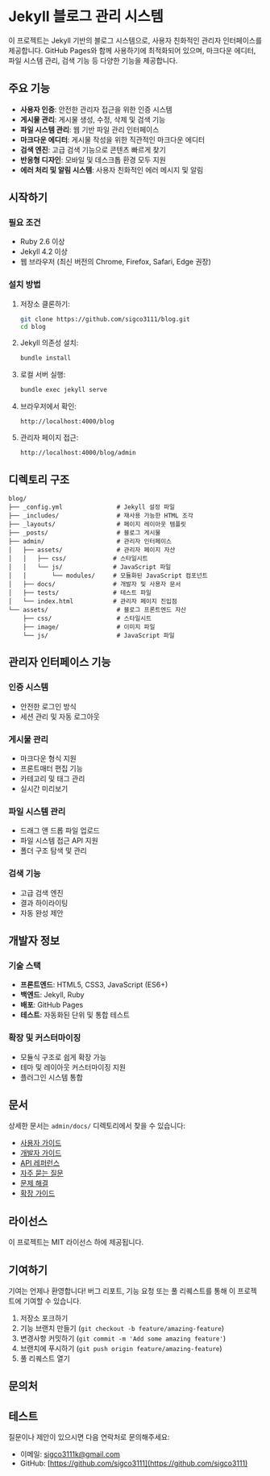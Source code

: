 # Jekyll 블로그 관리 시스템

이 프로젝트는 Jekyll 기반의 블로그 시스템으로, 사용자 친화적인 관리자 인터페이스를 제공합니다. GitHub Pages와 함께 사용하기에 최적화되어 있으며, 마크다운 에디터, 파일 시스템 관리, 검색 기능 등 다양한 기능을 제공합니다.

## 주요 기능

- **사용자 인증**: 안전한 관리자 접근을 위한 인증 시스템
- **게시물 관리**: 게시물 생성, 수정, 삭제 및 검색 기능
- **파일 시스템 관리**: 웹 기반 파일 관리 인터페이스
- **마크다운 에디터**: 게시물 작성을 위한 직관적인 마크다운 에디터
- **검색 엔진**: 고급 검색 기능으로 콘텐츠 빠르게 찾기
- **반응형 디자인**: 모바일 및 데스크톱 환경 모두 지원
- **에러 처리 및 알림 시스템**: 사용자 친화적인 에러 메시지 및 알림

## 시작하기

### 필요 조건

- Ruby 2.6 이상
- Jekyll 4.2 이상
- 웹 브라우저 (최신 버전의 Chrome, Firefox, Safari, Edge 권장)

### 설치 방법

1. 저장소 클론하기:
   ```bash
   git clone https://github.com/sigco3111/blog.git
   cd blog
   ```

2. Jekyll 의존성 설치:
   ```bash
   bundle install
   ```

3. 로컬 서버 실행:
   ```bash
   bundle exec jekyll serve
   ```

4. 브라우저에서 확인:
   ```
   http://localhost:4000/blog
   ```

5. 관리자 페이지 접근:
   ```
   http://localhost:4000/blog/admin
   ```

## 디렉토리 구조

```
blog/
├── _config.yml               # Jekyll 설정 파일
├── _includes/                # 재사용 가능한 HTML 조각
├── _layouts/                 # 페이지 레이아웃 템플릿
├── _posts/                   # 블로그 게시물
├── admin/                    # 관리자 인터페이스
│   ├── assets/               # 관리자 페이지 자산
│   │   ├── css/             # 스타일시트
│   │   └── js/              # JavaScript 파일
│   │       └── modules/     # 모듈화된 JavaScript 컴포넌트
│   ├── docs/                # 개발자 및 사용자 문서
│   ├── tests/               # 테스트 파일
│   └── index.html           # 관리자 페이지 진입점
└── assets/                   # 블로그 프론트엔드 자산
    ├── css/                  # 스타일시트
    ├── image/                # 이미지 파일
    └── js/                   # JavaScript 파일
```

## 관리자 인터페이스 기능

### 인증 시스템
- 안전한 로그인 방식
- 세션 관리 및 자동 로그아웃

### 게시물 관리
- 마크다운 형식 지원
- 프론트매터 편집 기능
- 카테고리 및 태그 관리
- 실시간 미리보기

### 파일 시스템 관리
- 드래그 앤 드롭 파일 업로드
- 파일 시스템 접근 API 지원
- 폴더 구조 탐색 및 관리

### 검색 기능
- 고급 검색 엔진
- 결과 하이라이팅
- 자동 완성 제안

## 개발자 정보

### 기술 스택
- **프론트엔드**: HTML5, CSS3, JavaScript (ES6+)
- **백엔드**: Jekyll, Ruby
- **배포**: GitHub Pages
- **테스트**: 자동화된 단위 및 통합 테스트

### 확장 및 커스터마이징
- 모듈식 구조로 쉽게 확장 가능
- 테마 및 레이아웃 커스터마이징 지원
- 플러그인 시스템 통합

## 문서

상세한 문서는 `admin/docs/` 디렉토리에서 찾을 수 있습니다:

- [사용자 가이드](admin/docs/user-guide.md)
- [개발자 가이드](admin/docs/developer-guide.md)
- [API 레퍼런스](admin/docs/api-reference.md)
- [자주 묻는 질문](admin/docs/faq.md)
- [문제 해결](admin/docs/troubleshooting.md)
- [확장 가이드](admin/docs/extension-guide.md)

## 라이선스

이 프로젝트는 MIT 라이선스 하에 제공됩니다.

## 기여하기

기여는 언제나 환영합니다! 버그 리포트, 기능 요청 또는 풀 리퀘스트를 통해 이 프로젝트에 기여할 수 있습니다.

1. 저장소 포크하기
2. 기능 브랜치 만들기 (`git checkout -b feature/amazing-feature`)
3. 변경사항 커밋하기 (`git commit -m 'Add some amazing feature'`)
4. 브랜치에 푸시하기 (`git push origin feature/amazing-feature`)
5. 풀 리퀘스트 열기

## 문의처

## 테스트

질문이나 제안이 있으시면 다음 연락처로 문의해주세요:

- 이메일: sigco3111k@gmail.com
- GitHub: [https://github.com/sigco3111](https://github.com/sigco3111)
